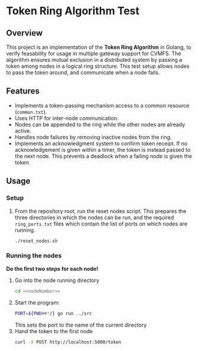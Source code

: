 # Token Ring Algorithm Test

## Overview
This project is an implementation of the **Token Ring Algorithm** in Golang, to verify feasability for usage in multiple gateway support for CVMFS. The algorithm ensures mutual exclusion in a distributed system by passing a token among nodes in a logical ring structure. This test setup allows nodes to pass the token around, and communicate when a node fails.

## Features
- Implements a token-passing mechanism access to a common resource (`common.txt`).
- Uses HTTP for inter-node communication.
- Nodes can be appended to the ring while the other nodes are already active.
- Handles node failures by removing inactive nodes from the ring.
- Implements an acknowledgment system to confirm token receipt. If no acknowledgement is given within a timer, the token is instead passed to the next node. This prevents a deadlock when a failing node is given the token.

## Usage
### Setup
1. From the repository root, run the reset nodes script. This prepares the three directories in which the nodes can be run, and the required `ring_ports.txt` files which contain the list of ports on which nodes are running.
   ```
   ./reset_nodes.sh
   ```

### Running the nodes
**Do the first two steps for each node!**
1. Go into the node running directory
   ```sh
   cd <<nodeNumber>>
   ```
2. Start the program:
   ```sh
   PORT=${PWD##*/} go run ../src
   ```
   This sets the port to the name of the current directory
3. Hand the token to the first node
   ```sh
   curl -X POST http://localhost:5000/token
   ```